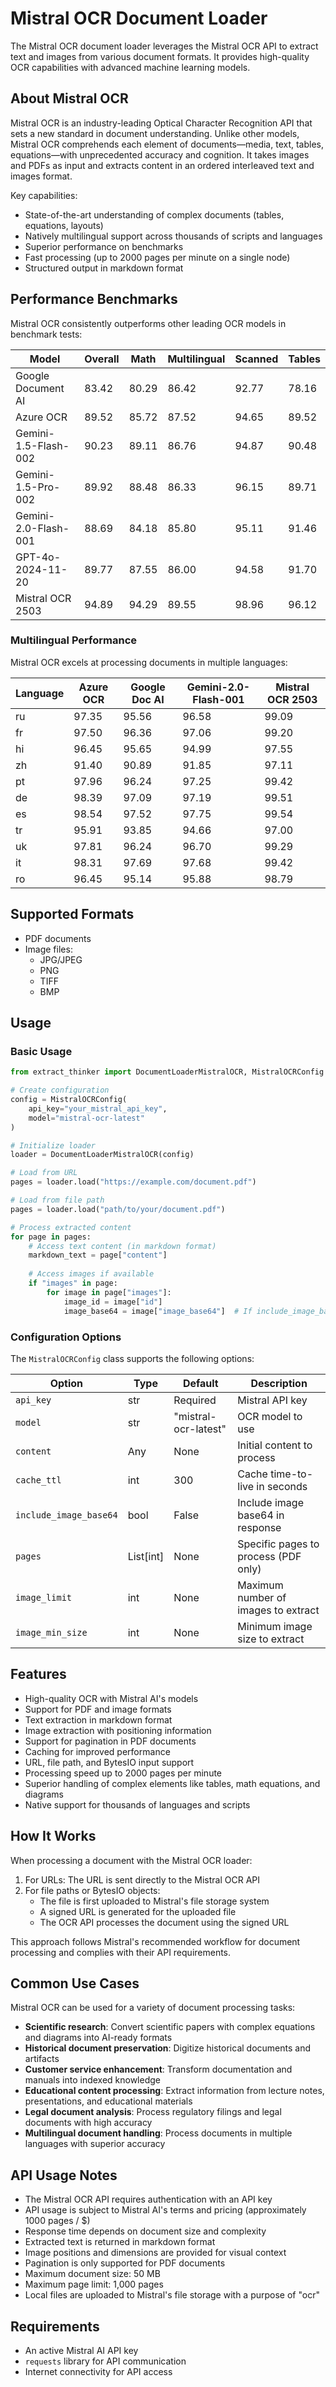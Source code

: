 # Mistral OCR Document Loader

The Mistral OCR document loader leverages the Mistral OCR API to extract text and images from various document formats. It provides high-quality OCR capabilities with advanced machine learning models.

## About Mistral OCR

Mistral OCR is an industry-leading Optical Character Recognition API that sets a new standard in document understanding. Unlike other models, Mistral OCR comprehends each element of documents—media, text, tables, equations—with unprecedented accuracy and cognition. It takes images and PDFs as input and extracts content in an ordered interleaved text and images format.

Key capabilities:
- State-of-the-art understanding of complex documents (tables, equations, layouts)
- Natively multilingual support across thousands of scripts and languages
- Superior performance on benchmarks
- Fast processing (up to 2000 pages per minute on a single node)
- Structured output in markdown format

## Performance Benchmarks

Mistral OCR consistently outperforms other leading OCR models in benchmark tests:

| Model                | Overall | Math  | Multilingual | Scanned | Tables |
| -------------------- | ------- | ----- | ------------ | ------- | ------ |
| Google Document AI   | 83.42   | 80.29 | 86.42        | 92.77   | 78.16  |
| Azure OCR            | 89.52   | 85.72 | 87.52        | 94.65   | 89.52  |
| Gemini-1.5-Flash-002 | 90.23   | 89.11 | 86.76        | 94.87   | 90.48  |
| Gemini-1.5-Pro-002   | 89.92   | 88.48 | 86.33        | 96.15   | 89.71  |
| Gemini-2.0-Flash-001 | 88.69   | 84.18 | 85.80        | 95.11   | 91.46  |
| GPT-4o-2024-11-20    | 89.77   | 87.55 | 86.00        | 94.58   | 91.70  |
| Mistral OCR 2503     | 94.89   | 94.29 | 89.55        | 98.96   | 96.12  |

### Multilingual Performance

Mistral OCR excels at processing documents in multiple languages:

| Language | Azure OCR | Google Doc AI | Gemini-2.0-Flash-001 | Mistral OCR 2503 |
| -------- | --------- | ------------- | -------------------- | ---------------- |
| ru       | 97.35     | 95.56         | 96.58                | 99.09            |
| fr       | 97.50     | 96.36         | 97.06                | 99.20            |
| hi       | 96.45     | 95.65         | 94.99                | 97.55            |
| zh       | 91.40     | 90.89         | 91.85                | 97.11            |
| pt       | 97.96     | 96.24         | 97.25                | 99.42            |
| de       | 98.39     | 97.09         | 97.19                | 99.51            |
| es       | 98.54     | 97.52         | 97.75                | 99.54            |
| tr       | 95.91     | 93.85         | 94.66                | 97.00            |
| uk       | 97.81     | 96.24         | 96.70                | 99.29            |
| it       | 98.31     | 97.69         | 97.68                | 99.42            |
| ro       | 96.45     | 95.14         | 95.88                | 98.79            |

## Supported Formats

- PDF documents
- Image files:
  - JPG/JPEG
  - PNG
  - TIFF
  - BMP

## Usage

### Basic Usage

```python
from extract_thinker import DocumentLoaderMistralOCR, MistralOCRConfig

# Create configuration
config = MistralOCRConfig(
    api_key="your_mistral_api_key",
    model="mistral-ocr-latest"
)

# Initialize loader
loader = DocumentLoaderMistralOCR(config)

# Load from URL
pages = loader.load("https://example.com/document.pdf")

# Load from file path
pages = loader.load("path/to/your/document.pdf")

# Process extracted content
for page in pages:
    # Access text content (in markdown format)
    markdown_text = page["content"]
    
    # Access images if available
    if "images" in page:
        for image in page["images"]:
            image_id = image["id"]
            image_base64 = image["image_base64"]  # If include_image_base64=True
```

### Configuration Options

The `MistralOCRConfig` class supports the following options:

| Option | Type | Default | Description |
|--------|------|---------|-------------|
| `api_key` | str | Required | Mistral API key |
| `model` | str | "mistral-ocr-latest" | OCR model to use |
| `content` | Any | None | Initial content to process |
| `cache_ttl` | int | 300 | Cache time-to-live in seconds |
| `include_image_base64` | bool | False | Include image base64 in response |
| `pages` | List[int] | None | Specific pages to process (PDF only) |
| `image_limit` | int | None | Maximum number of images to extract |
| `image_min_size` | int | None | Minimum image size to extract |

## Features

- High-quality OCR with Mistral AI's models
- Support for PDF and image formats
- Text extraction in markdown format
- Image extraction with positioning information
- Support for pagination in PDF documents
- Caching for improved performance
- URL, file path, and BytesIO input support
- Processing speed up to 2000 pages per minute
- Superior handling of complex elements like tables, math equations, and diagrams
- Native support for thousands of languages and scripts

## How It Works

When processing a document with the Mistral OCR loader:

1. For URLs: The URL is sent directly to the Mistral OCR API
2. For file paths or BytesIO objects:
   - The file is first uploaded to Mistral's file storage system
   - A signed URL is generated for the uploaded file
   - The OCR API processes the document using the signed URL

This approach follows Mistral's recommended workflow for document processing and complies with their API requirements.

## Common Use Cases

Mistral OCR can be used for a variety of document processing tasks:

- **Scientific research**: Convert scientific papers with complex equations and diagrams into AI-ready formats
- **Historical document preservation**: Digitize historical documents and artifacts
- **Customer service enhancement**: Transform documentation and manuals into indexed knowledge
- **Educational content processing**: Extract information from lecture notes, presentations, and educational materials
- **Legal document analysis**: Process regulatory filings and legal documents with high accuracy
- **Multilingual document handling**: Process documents in multiple languages with superior accuracy

## API Usage Notes

- The Mistral OCR API requires authentication with an API key
- API usage is subject to Mistral AI's terms and pricing (approximately 1000 pages / $)
- Response time depends on document size and complexity
- Extracted text is returned in markdown format
- Image positions and dimensions are provided for visual context
- Pagination is only supported for PDF documents
- Maximum document size: 50 MB
- Maximum page limit: 1,000 pages
- Local files are uploaded to Mistral's file storage with a purpose of "ocr"

## Requirements

- An active Mistral AI API key
- `requests` library for API communication
- Internet connectivity for API access 